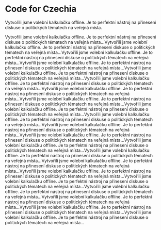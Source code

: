 # Code for Czechia

<!--time:2018-->
<!--time:2018-->
<!--time:2018-->





Vytvořili jsme volební kalkulačku offline. Je to perfektní nástroj na přinesení diskuse o politických tématech na veřejná místa.

Vytvořili jsme volební kalkulačku offline. Je to perfektní nástroj na přinesení diskuse o politických tématech na veřejná místa...Vytvořili jsme volební kalkulačku offline. Je to perfektní nástroj na přinesení diskuse o politických tématech na veřejná místa...Vytvořili jsme volební kalkulačku offline. Je to perfektní nástroj na přinesení diskuse o politických tématech na veřejná místa...Vytvořili jsme volební kalkulačku offline. Je to perfektní nástroj na přinesení diskuse o politických tématech na veřejná místa...Vytvořili jsme volební kalkulačku offline. Je to perfektní nástroj na přinesení diskuse o politických tématech na veřejná místa...Vytvořili jsme volební kalkulačku offline. Je to perfektní nástroj na přinesení diskuse o politických tématech na veřejná místa...Vytvořili jsme volební kalkulačku offline. Je to perfektní nástroj na přinesení diskuse o politických tématech na veřejná místa...Vytvořili jsme volební kalkulačku offline. Je to perfektní nástroj na přinesení diskuse o politických tématech na veřejná místa...Vytvořili jsme volební kalkulačku offline. Je to perfektní nástroj na přinesení diskuse o politických tématech na veřejná místa...Vytvořili jsme volební kalkulačku offline. Je to perfektní nástroj na přinesení diskuse o politických tématech na veřejná místa...Vytvořili jsme volební kalkulačku offline. Je to perfektní nástroj na přinesení diskuse o politických tématech na veřejná místa...Vytvořili jsme volební kalkulačku offline. Je to perfektní nástroj na přinesení diskuse o politických tématech na veřejná místa...Vytvořili jsme volební kalkulačku offline. Je to perfektní nástroj na přinesení diskuse o politických tématech na veřejná místa...Vytvořili jsme volební kalkulačku offline. Je to perfektní nástroj na přinesení diskuse o politických tématech na veřejná místa...Vytvořili jsme volební kalkulačku offline. Je to perfektní nástroj na přinesení diskuse o politických tématech na veřejná místa...Vytvořili jsme volební kalkulačku offline. Je to perfektní nástroj na přinesení diskuse o politických tématech na veřejná místa...Vytvořili jsme volební kalkulačku offline. Je to perfektní nástroj na přinesení diskuse o politických tématech na veřejná místa...Vytvořili jsme volební kalkulačku offline. Je to perfektní nástroj na přinesení diskuse o politických tématech na veřejná místa...Vytvořili jsme volební kalkulačku offline. Je to perfektní nástroj na přinesení diskuse o politických tématech na veřejná místa...Vytvořili jsme volební kalkulačku offline. Je to perfektní nástroj na přinesení diskuse o politických tématech na veřejná místa...Vytvořili jsme volební kalkulačku offline. Je to perfektní nástroj na přinesení diskuse o politických tématech na veřejná místa...